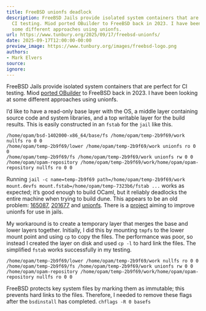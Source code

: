 ```yaml
---
title: FreeBSD unionfs deadlock
description: FreeBSD Jails provide isolated system containers that are perfect for
  CI testing. Miod ported OBuilder to FreeBSD back in 2023. I have been looking at
  some different approaches using unionfs.
url: https://www.tunbury.org/2025/09/17/freebsd-unionfs/
date: 2025-09-17T12:00:00-00:00
preview_image: https://www.tunbury.org/images/freebsd-logo.png
authors:
- Mark Elvers
source:
ignore:
---
```


<p>FreeBSD Jails provide isolated system containers that are perfect for CI testing. Miod <a href="https://tarides.com/blog/2023-10-04-porting-obuilder-to-freebsd/">ported OBuilder</a> to FreeBSD back in 2023. I have been looking at some different approaches using unionfs.</p>

<p>I’d like to have a read-only base layer with the OS, a middle layer containing source code and system libraries, and a top writable layer for the build results. This is easily constructed in an <code class="language-plaintext highlighter-rouge">fstab</code> for the <code class="language-plaintext highlighter-rouge">jail</code> like this.</p>

<div class="language-plaintext highlighter-rouge"><div class="highlight"><pre class="highlight"><code>/home/opam/bsd-1402000-x86_64/base/fs /home/opam/temp-2b9f69/work nullfs ro 0 0
/home/opam/temp-2b9f69/lower /home/opam/temp-2b9f69/work unionfs ro 0 0
/home/opam/temp-2b9f69/fs /home/opam/temp-2b9f69/work unionfs rw 0 0
/home/opam/opam-repository /home/opam/temp-2b9f69/work/home/opam/opam-repository nullfs ro 0 0
</code></pre></div></div>

<p>Running <code class="language-plaintext highlighter-rouge">jail -c name=temp-2b9f69 path=/home/opam/temp-2b9f69/work mount.devfs mount.fstab=/home/opam/temp-7323b6/fstab ...</code> works as expected; it’s good enough to build OCaml, but it reliably deadlocks the entire machine when trying to build dune. This appears to be an old problem: <a href="https://bugs.freebsd.org/bugzilla/show_bug.cgi?id=165087">165087</a>, <a href="https://bugs.freebsd.org/bugzilla/show_bug.cgi?id=201677">201677</a> and <a href="https://people.freebsd.org/~daichi/unionfs">unionfs</a>. There is a <a href="https://freebsdfoundation.org/project/unionfs-stability-and-enhancement">project</a> aiming to improve unionfs for use in jails.</p>

<p>My workaround is to create a temporary layer that merges the base and lower layers together. Initially, I did this by mounting <code class="language-plaintext highlighter-rouge">tmpfs</code> to the lower mount point and using <code class="language-plaintext highlighter-rouge">cp</code> to copy the files. The performance was poor, so instead I created the layer on disk and used <code class="language-plaintext highlighter-rouge">cp -l</code> to hard link the files. The simplified <code class="language-plaintext highlighter-rouge">fstab</code> works successfully in my testing.</p>

<div class="language-plaintext highlighter-rouge"><div class="highlight"><pre class="highlight"><code>/home/opam/temp-2b9f69/lower /home/opam/temp-2b9f69/work nullfs ro 0 0
/home/opam/temp-2b9f69/fs /home/opam/temp-2b9f69/work unionfs rw 0 0
/home/opam/opam-repository /home/opam/temp-2b9f69/work/home/opam/opam-repository nullfs ro 0 0
</code></pre></div></div>

<p>FreeBSD protects key system files by marking them as immutable; this prevents hard links to the files. Therefore, I needed to remove these flags after the <code class="language-plaintext highlighter-rouge">bsdinstall</code> has completed. <code class="language-plaintext highlighter-rouge">chflags -R 0 basefs</code></p>
